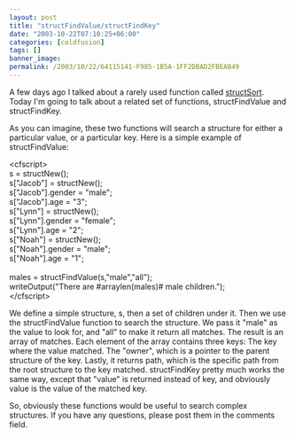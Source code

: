 ```yaml
---
layout: post
title: "structFindValue/structFindKey"
date: "2003-10-22T07:10:25+06:00"
categories: [coldfusion]
tags: []
banner_image: 
permalink: /2003/10/22/64115141-F985-1B5A-1FF2DBAD2FBEAB49
---
```


A few days ago I talked about a rarely used function called <a href="http://www.camdenfamily.com/morpheus/blog/index.cfm?mode=entry&entry=395FF1B3-F9B6-75D2-B5EDCBB1FE225FD1">structSort</a>. Today I'm going to talk about a related set of functions, structFindValue and structFindKey. 

As you can imagine, these two functions will search a structure for either a particular value, or a particular key. Here is a simple example of structFindValue:

&lt;cfscript&gt;<br>
s = structNew();<br>
s["Jacob"] = structNew();<br>
s["Jacob"].gender = "male";<br>
s["Jacob"].age = "3";<br>
s["Lynn"] = structNew();<br>
s["Lynn"].gender = "female";<br>
s["Lynn"].age = "2";<br>
s["Noah"] = structNew();<br>
s["Noah"].gender = "male";<br>
s["Noah"].age = "1";<br>
<br>
males = structFindValue(s,"male","all");<br>
writeOutput("There are #arraylen(males)# male children.");<br>
&lt;/cfscript&gt;<br>

We define a simple structure, s, then a set of children under it. Then we use the structFindValue function to search the structure. We pass it "male" as the value to look for, and "all" to make it return all matches. The result is an array of matches. Each element of the array contains three keys: The key where the value matched. The "owner", which is a pointer to the parent structure of the key. Lastly, it returns path, which is the specific path from the root structure to the key matched. structFindKey pretty much works the same way, except that "value" is returned instead of key, and obviously value is the value of the matched key.

So, obviously these functions would be useful to search complex structures. If you have any questions, please post them in the comments field.